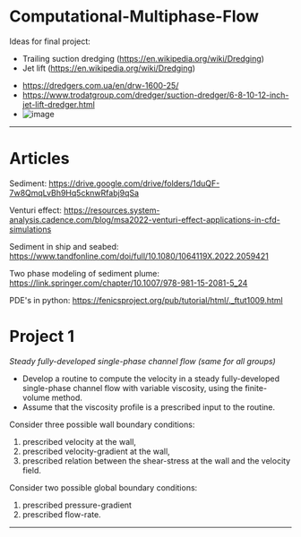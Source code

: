 # Computational-Multiphase-Flow

Ideas for final project:
- Trailing suction dredging (https://en.wikipedia.org/wiki/Dredging)
- Jet lift (https://en.wikipedia.org/wiki/Dredging)
* https://dredgers.com.ua/en/drw-1600-25/
* https://www.trodatgroup.com/dredger/suction-dredger/6-8-10-12-inch-jet-lift-dredger.html
* ![image](https://user-images.githubusercontent.com/70904313/220875658-73720f7c-849f-4146-a726-9e739928c15c.png)
---

# Articles
Sediment:
https://drive.google.com/drive/folders/1duQF-7w8QmqLvBh9Hq5cknwRfabj9qSa

Venturi effect:
https://resources.system-analysis.cadence.com/blog/msa2022-venturi-effect-applications-in-cfd-simulations

Sediment in ship and seabed:
https://www.tandfonline.com/doi/full/10.1080/1064119X.2022.2059421

Two phase modeling of sediment plume:
https://link.springer.com/chapter/10.1007/978-981-15-2081-5_24

PDE's in python:
https://fenicsproject.org/pub/tutorial/html/._ftut1009.html


# Project 1
*Steady fully-developed single-phase channel flow (same for all groups)*
 - Develop a routine to compute the velocity in a steady fully-developed single-phase
channel flow with variable viscosity, using the finite-volume method. 
- Assume that the viscosity profile is a prescribed input to the routine. 

Consider three possible wall boundary
conditions: 
1. prescribed velocity at the wall,
2. prescribed velocity-gradient at the wall,
3. prescribed relation between the shear-stress at the wall and the velocity field.

Consider two possible global boundary conditions: 
1. prescribed pressure-gradient
2. prescribed flow-rate.

---
